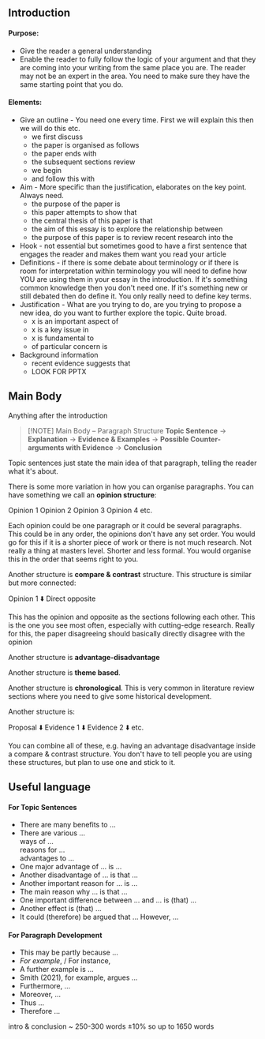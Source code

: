 ## Introduction
#### Purpose:
- Give the reader a general understanding 
- Enable the reader to fully follow the logic of your argument and that they are coming into your writing from the same place you are. The reader may not be an expert in the area. You need to make sure they have the same starting point that you do.
#### Elements:
- Give an outline - You need one every time. First we will explain this then we will do this etc. 
	- we first discuss
	- the paper is organised as follows
	- the paper ends with
	- the subsequent sections review
	- we begin
	- and follow this with
- Aim - More specific than the justification, elaborates on the key point. Always need. 
	- the purpose of the paper is 
	- this paper attempts to show that 
	- the central thesis of this paper is that 
	- the aim of this essay is to explore the relationship between
	- the purpose of this paper is to review recent research into the
- Hook - not essential but sometimes good to have a first sentence that engages the reader and makes them want you read your article
- Definitions - if there is some debate about terminology or if there is room for interpretation within terminology you will need to define how YOU are using them in your essay in the introduction. If it's something common knowledge then you don't need one. If it's something new or still debated then do define it. You only really need to define key terms.
- Justification - What are you trying to do, are you trying to propose a new idea, do you want to further explore the topic. Quite broad.
	- x is an important aspect of
	- x is a key issue in
	- x is fundamental to
	- of particular concern is 
- Background information
	- recent evidence suggests that 
	- LOOK FOR PPTX

## Main Body
Anything after the introduction

> [!NOTE] Main Body – Paragraph Structure
> **Topic Sentence** → **Explanation** → **Evidence & Examples** → **Possible Counter-arguments with Evidence** → **Conclusion**

Topic sentences just state the main idea of that paragraph, telling the reader what it's about.

There is some more variation in how you can organise paragraphs. You can have something we call an **opinion structure**:

Opinion 1
Opinion 2
Opinion 3
Opinion 4
etc. 

Each opinion could be one paragraph or it could be several paragraphs. This could be in any order, the opinions don't have any set order. You would go for this if it is a shorter piece of work or there is not much research. Not really a thing at masters level. Shorter and less formal. You would organise this in the order that seems right to you. 

Another structure is **compare & contrast** structure. This structure is similar but more connected:

Opinion 1
	 ⬇️
Direct opposite

This has the opinion and opposite as the sections following each other. This is the one you see most often, especially with cutting-edge research. Really for this, the paper disagreeing should basically directly disagree with the opinion

Another structure is **advantage-disadvantage**

Another structure is **theme based**.

Another structure is **chronological**. This is very common in literature review sections where you need to give some historical development. 

Another structure is:

Proposal
	 ⬇️
Evidence 1
	 ⬇️
Evidence 2
	 ⬇️
etc. 

You can combine all of these, e.g. having an advantage disadvantage inside a compare & contrast structure. You don't have to tell people you are using these structures, but plan to use one and stick to it. 

## Useful language
#### For Topic Sentences
- There are many benefits to …
- There are various …  
  ways of …  
  reasons for …  
  advantages to …
- One major advantage of … is …
- Another disadvantage of … is that …
- Another important reason for … is …
- The main reason why … is that …
- One important difference between … and … is (that) …
- Another effect is (that) …
- It could (therefore) be argued that … However, …

#### For Paragraph Development
- This may be partly because …
- *For example*, / For instance,  
- A further example is …
- Smith (2021), for example, argues …
- Furthermore, …
- Moreover, …
- Thus …
- Therefore …


intro & conclusion ~ 250-300 words
±10% so up to 1650 words